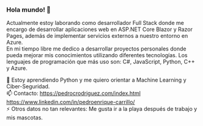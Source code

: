 ### Hola mundo! 👋

Actualmente estoy laborando como desarrollador Full Stack donde me encargo de desarrollar aplicaciones web en ASP.NET Core Blazor y Razor Pages, además de implementar servicios externos a nuestro entorno en Azure.<br>
En mi tiempo libre me dedico a desarrollar proyectos personales donde pueda mejorar mis conocimientos utilizando diferentes tecnologías. Los lenguajes de programación que más uso son: C#, JavaScript, Python, C++ y Azure.

🌱 Estoy aprendiendo Python y me quiero orientar a Machine Learning y Ciber-Seguridad. <br>
📫 Contacto: https://pedrocrodriguez.com/index.html
              https://www.linkedin.com/in/pedroenrique-carrillo/<br>
⚡ Otros datos no tan relevantes: Me gusta ir a la playa después de trabajo y mis mascotas.

